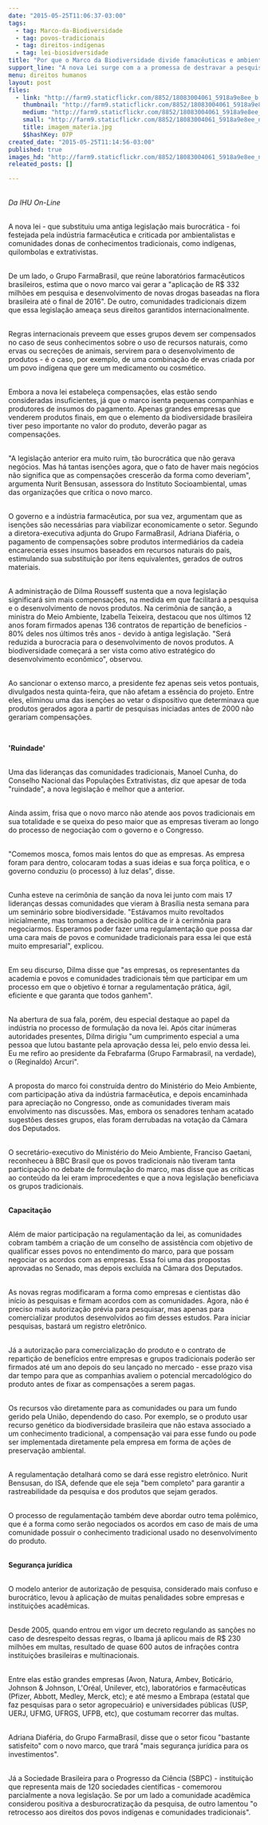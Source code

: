 ```yaml
---
date: "2015-05-25T11:06:37-03:00"
tags:
  - tag: Marco-da-Biodiversidade
  - tag: povos-tradicionais
  - tag: direitos-indígenas
  - tag: lei-biosidversidade
title: "Por que o Marco da Biodiversidade divide famacêuticas e ambientalistas? "
support_line: "A nova Lei surge com a a promessa de destravar a pesquisa científica, mas é questionada por ambientalistas e Movimentos Sociais "
menu: direitos humanos
layout: post
files:
  - link: "http://farm9.staticflickr.com/8852/18083004061_5918a9e8ee_b.jpg"
    thumbnail: "http://farm9.staticflickr.com/8852/18083004061_5918a9e8ee_t.jpg"
    medium: "http://farm9.staticflickr.com/8852/18083004061_5918a9e8ee_z.jpg"
    small: "http://farm9.staticflickr.com/8852/18083004061_5918a9e8ee_n.jpg"
    title: imagem_materia.jpg
    $$hashKey: 07P
created_date: "2015-05-25T11:14:56-03:00"
published: true
images_hd: "http://farm9.staticflickr.com/8852/18083004061_5918a9e8ee_n.jpg"
releated_posts: []

---
```

<p><br />
<em>Da IHU On-Line</em></p>

<p><br />
A nova lei - que substituiu uma antiga legisla&ccedil;&atilde;o mais burocr&aacute;tica - foi festejada pela ind&uacute;stria farmac&ecirc;utica e criticada por ambientalistas e comunidades donas de conhecimentos tradicionais, como ind&iacute;genas, quilombolas e extrativistas.</p>

<p><br />
De um lado, o Grupo FarmaBrasil, que re&uacute;ne laborat&oacute;rios farmac&ecirc;uticos brasileiros, estima que o novo marco vai gerar a &quot;aplica&ccedil;&atilde;o de R$ 332 milh&otilde;es em pesquisa e desenvolvimento de novas drogas baseadas na flora brasileira at&eacute; o final de 2016&quot;. De outro, comunidades tradicionais dizem que essa legisla&ccedil;&atilde;o amea&ccedil;a seus direitos garantidos internacionalmente.</p>

<p><br />
Regras internacionais preveem que esses grupos devem ser compensados no caso de seus conhecimentos sobre o uso de recursos naturais, como ervas ou secre&ccedil;&otilde;es de animais, servirem para o desenvolvimento de produtos - &eacute; o caso, por exemplo, de uma combina&ccedil;&atilde;o de ervas criada por um povo ind&iacute;gena que gere um medicamento ou cosm&eacute;tico.</p>

<p><br />
Embora a nova lei estabele&ccedil;a compensa&ccedil;&otilde;es, elas est&atilde;o sendo consideradas insuficientes, j&aacute; que o marco isenta pequenas companhias e produtores de insumos do pagamento. Apenas grandes empresas que venderem produtos finais, em que o elemento da biodiversidade brasileira tiver peso importante no valor do produto, dever&atilde;o pagar as compensa&ccedil;&otilde;es.</p>

<p><br />
&quot;A legisla&ccedil;&atilde;o anterior era muito ruim, t&atilde;o burocr&aacute;tica que n&atilde;o gerava neg&oacute;cios. Mas h&aacute; tantas isen&ccedil;&otilde;es agora, que o fato de haver mais neg&oacute;cios n&atilde;o significa que as compensa&ccedil;&otilde;es crescer&atilde;o da forma como deveriam&quot;, argumenta Nurit Bensusan, assessora do Instituto Socioambiental, umas das organiza&ccedil;&otilde;es que cr&iacute;tica o novo marco.</p>

<p><br />
O governo e a ind&uacute;stria farmac&ecirc;utica, por sua vez, argumentam que as isen&ccedil;&otilde;es s&atilde;o necess&aacute;rias para viabilizar economicamente o setor. Segundo a diretora-executiva adjunta do Grupo FarmaBrasil, Adriana Diaf&eacute;ria, o pagamento de compensa&ccedil;&otilde;es sobre produtos intermedi&aacute;rios da cadeia encareceria esses insumos baseados em recursos naturais do pa&iacute;s, estimulando sua substitui&ccedil;&atilde;o por itens equivalentes, gerados de outros materiais.</p>

<p><br />
A administra&ccedil;&atilde;o de Dilma Rousseff sustenta que a nova legisla&ccedil;&atilde;o significar&aacute; sim mais compensa&ccedil;&otilde;es, na medida em que facilitar&aacute; a pesquisa e o desenvolvimento de novos produtos. Na cerim&ocirc;nia de san&ccedil;&atilde;o, a ministra do Meio Ambiente, Izabella Teixeira, destacou que nos &uacute;ltimos 12 anos foram firmados apenas 136 contratos de reparti&ccedil;&atilde;o de benef&iacute;cios - 80% deles nos &uacute;ltimos tr&ecirc;s anos - devido &agrave; antiga legisla&ccedil;&atilde;o. &quot;Ser&aacute; reduzida a burocracia para o desenvolvimento de novos produtos. A biodiversidade come&ccedil;ar&aacute; a ser vista como ativo estrat&eacute;gico do desenvolvimento econ&ocirc;mico&quot;, observou.</p>

<p><br />
Ao sancionar o extenso marco, a presidente fez apenas seis vetos pontuais, divulgados nesta quinta-feira, que n&atilde;o afetam a ess&ecirc;ncia do projeto. Entre eles, eliminou uma das isen&ccedil;&otilde;es ao vetar o dispositivo que determinava que produtos gerados agora a partir de pesquisas iniciadas antes de 2000 n&atilde;o gerariam compensa&ccedil;&otilde;es.</p>

<p>&nbsp;</p>

<p><strong>&#39;Ruindade&#39;</strong></p>

<p><br />
Uma das lideran&ccedil;as das comunidades tradicionais, Manoel Cunha, do Conselho Nacional das Popula&ccedil;&otilde;es Extrativistas, diz que apesar de toda &quot;ruindade&quot;, a nova legisla&ccedil;&atilde;o &eacute; melhor que a anterior.</p>

<p><br />
Ainda assim, frisa que o novo marco n&atilde;o atende aos povos tradicionais em sua totalidade e se queixa do peso maior que as empresas tiveram ao longo do processo de negocia&ccedil;&atilde;o com o governo e o Congresso.</p>

<p><br />
&quot;Comemos mosca, fomos mais lentos do que as empresas. As empresa foram para dentro, colocaram todas a suas ideias e sua for&ccedil;a pol&iacute;tica, e o governo conduziu (o processo) &agrave; luz delas&quot;, disse.</p>

<p><br />
Cunha esteve na cerim&ocirc;nia de san&ccedil;&atilde;o da nova lei junto com mais 17 lideran&ccedil;as dessas comunidades que vieram &agrave; Bras&iacute;lia nesta semana para um semin&aacute;rio sobre biodiversidade. &quot;Est&aacute;vamos muito revoltados inicialmente, mas tomamos a decis&atilde;o pol&iacute;tica de ir &agrave; cerim&ocirc;nia para negociarmos. Esperamos poder fazer uma regulamenta&ccedil;&atilde;o que possa dar uma cara mais de povos e comunidade tradicionais para essa lei que est&aacute; muito empresarial&quot;, explicou.</p>

<p><br />
Em seu discurso, Dilma disse que &quot;as empresas, os representantes da academia e povos e comunidades tradicionais t&ecirc;m que participar em um processo em que o objetivo &eacute; tornar a regulamenta&ccedil;&atilde;o pr&aacute;tica, &aacute;gil, eficiente e que garanta que todos ganhem&quot;.</p>

<p><br />
Na abertura de sua fala, por&eacute;m, deu especial destaque ao papel da ind&uacute;stria no processo de formula&ccedil;&atilde;o da nova lei. Ap&oacute;s citar in&uacute;meras autoridades presentes, Dilma dirigiu &quot;um cumprimento especial a uma pessoa que lutou bastante pela aprova&ccedil;&atilde;o dessa lei, pelo envio dessa lei. Eu me refiro ao presidente da Febrafarma (Grupo Farmabrasil, na verdade), o (Reginaldo) Arcuri&quot;.</p>

<p><br />
A proposta do marco foi constru&iacute;da dentro do Minist&eacute;rio do Meio Ambiente, com participa&ccedil;&atilde;o ativa da ind&uacute;stria farmac&ecirc;utica, e depois encaminhada para aprecia&ccedil;&atilde;o no Congresso, onde as comunidades tiveram mais envolvimento nas discuss&otilde;es. Mas, embora os senadores tenham acatado sugest&otilde;es desses grupos, elas foram derrubadas na vota&ccedil;&atilde;o da C&acirc;mara dos Deputados.</p>

<p><br />
O secret&aacute;rio-executivo do Minist&eacute;rio do Meio Ambiente, Franciso Gaetani, reconheceu &agrave; BBC Brasil que os povos tradicionais n&atilde;o tiveram tanta participa&ccedil;&atilde;o no debate de formula&ccedil;&atilde;o do marco, mas disse que as cr&iacute;ticas ao conte&uacute;do da lei eram improcedentes e que a nova legisla&ccedil;&atilde;o beneficiava os grupos tradicionais.</p>

<p><br />
<strong>Capacita&ccedil;&atilde;o</strong></p>

<p><br />
Al&eacute;m de maior participa&ccedil;&atilde;o na regulamenta&ccedil;&atilde;o da lei, as comunidades cobram tamb&eacute;m a cria&ccedil;&atilde;o de um conselho de assist&ecirc;ncia com objetivo de qualificar esses povos no entendimento do marco, para que possam negociar os acordos com as empresas. Essa foi uma das propostas aprovadas no Senado, mas depois exclu&iacute;da na C&acirc;mara dos Deputados.</p>

<p><br />
As novas regras modificaram a forma como empresas e cientistas d&atilde;o in&iacute;cio &agrave;s pesquisas e firmam acordos com as comunidades. Agora, n&atilde;o &eacute; preciso mais autoriza&ccedil;&atilde;o pr&eacute;via para pesquisar, mas apenas para comercializar produtos desenvolvidos ao fim desses estudos. Para iniciar pesquisas, bastar&aacute; um registro eletr&ocirc;nico.</p>

<p><br />
J&aacute; a autoriza&ccedil;&atilde;o para comercializa&ccedil;&atilde;o do produto e o contrato de reparti&ccedil;&atilde;o de benef&iacute;cios entre empresas e grupos tradicionais poder&atilde;o ser firmados at&eacute; um ano depois do seu lan&ccedil;ado no mercado - esse prazo visa dar tempo para que as companhias avaliem o potencial mercadol&oacute;gico do produto antes de fixar as compensa&ccedil;&otilde;es a serem pagas.</p>

<p><br />
Os recursos v&atilde;o diretamente para as comunidades ou para um fundo gerido pela Uni&atilde;o, dependendo do caso. Por exemplo, se o produto usar recurso gen&eacute;tico da biodiversidade brasileira que n&atilde;o estava associado a um conhecimento tradicional, a compensa&ccedil;&atilde;o vai para esse fundo ou pode ser implementada diretamente pela empresa em forma de a&ccedil;&otilde;es de preserva&ccedil;&atilde;o ambiental.</p>

<p><br />
A regulamenta&ccedil;&atilde;o detalhar&aacute; como se dar&aacute; esse registro eletr&ocirc;nico. Nurit Bensusan, do ISA, defende que ele seja &quot;bem completo&quot; para garantir a rastreabilidade da pesquisa e dos produtos que sejam gerados.</p>

<p><br />
O processo de regulamenta&ccedil;&atilde;o tamb&eacute;m deve abordar outro tema pol&ecirc;mico, que &eacute; a forma como ser&atilde;o negociados os acordos em caso de mais de uma comunidade possuir o conhecimento tradicional usado no desenvolvimento do produto.</p>

<p><br />
<strong>Seguran&ccedil;a jur&iacute;dica</strong></p>

<p><br />
O modelo anterior de autoriza&ccedil;&atilde;o de pesquisa, considerado mais confuso e burocr&aacute;tico, levou &agrave; aplica&ccedil;&atilde;o de muitas penalidades sobre empresas e institui&ccedil;&otilde;es acad&ecirc;micas.</p>

<p><br />
Desde 2005, quando entrou em vigor um decreto regulando as san&ccedil;&otilde;es no caso de desrespeito dessas regras, o Ibama j&aacute; aplicou mais de R$ 230 milh&otilde;es em multas, resultado de quase 600 autos de infra&ccedil;&otilde;es contra institui&ccedil;&otilde;es brasileiras e multinacionais.</p>

<p><br />
Entre elas est&atilde;o grandes empresas (Avon, Natura, Ambev, Botic&aacute;rio, Johnson &amp; Johnson, L&#39;Or&eacute;al, Unilever, etc), laborat&oacute;rios e farmac&ecirc;uticas (Pfizer, Abbott, Medley, Merck, etc); e at&eacute; mesmo a Embrapa (estatal que faz pesquisas para o setor agropecu&aacute;rio) e universidades p&uacute;blicas (USP, UERJ, UFMG, UFRGS, UFPB, etc), que costumam recorrer das multas.</p>

<p><br />
Adriana Diaf&eacute;ria, do Grupo FarmaBrasil, disse que o setor ficou &quot;bastante satisfeito&quot; com o novo marco, que trar&aacute; &quot;mais seguran&ccedil;a jur&iacute;dica para os investimentos&quot;.</p>

<p><br />
J&aacute; a Sociedade Brasileira para o Progresso da Ci&ecirc;ncia (SBPC) - institui&ccedil;&atilde;o que representa mais de 120 sociedades cient&iacute;ficas - comemorou parcialmente a nova legisla&ccedil;&atilde;o. Se por um lado a comunidade acad&ecirc;mica considerou positiva a desburocratiza&ccedil;&atilde;o da pesquisa, de outro lamentou &quot;o retrocesso aos direitos dos povos ind&iacute;genas e comunidades tradicionais&quot;.</p>
